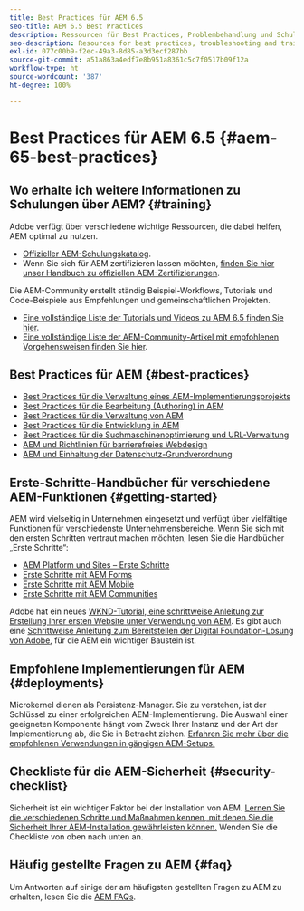```yaml
---
title: Best Practices für AEM 6.5
seo-title: AEM 6.5 Best Practices
description: Ressourcen für Best Practices, Problembehandlung und Schulungen für AEM 6.5
seo-description: Resources for best practices, troubleshooting and training for AEM 6.5
exl-id: 077c00b9-f2ec-49a3-8d85-a3d3ecf287bb
source-git-commit: a51a863a4edf7e8b951a8361c5c7f0517b09f12a
workflow-type: ht
source-wordcount: '387'
ht-degree: 100%

---
```


# Best Practices für AEM 6.5 {#aem-65-best-practices}

## Wo erhalte ich weitere Informationen zu Schulungen über AEM? {#training}

Adobe verfügt über verschiedene wichtige Ressourcen, die dabei helfen, AEM optimal zu nutzen.

* [Offizieller AEM-Schulungskatalog](https://training.adobe.com/training/current-courses.html#solution=adobeExperienceManager&amp;p=1).
* Wenn Sie sich für AEM zertifizieren lassen möchten, [finden Sie hier unser Handbuch zu offiziellen AEM-Zertifizierungen](https://training.adobe.com/certification/exams.html#p=1&amp;solution=adobeExperienceManager).

Die AEM-Community erstellt ständig Beispiel-Workflows, Tutorials und Code-Beispiele aus Empfehlungen und gemeinschaftlichen Projekten.

* [Eine vollständige Liste der Tutorials und Videos zu AEM 6.5 finden Sie hier](https://experienceleague.adobe.com/docs/experience-manager-tutorials.html?lang=de).
* [Eine vollständige Liste der AEM-Community-Artikel mit empfohlenen Vorgehensweisen finden Sie hier](https://experienceleaguecommunities.adobe.com/t5/adobe-experience-manager/ct-p/adobe-experience-manager-community?lang=de).

## Best Practices für AEM {#best-practices}

* [Best Practices für die Verwaltung eines AEM-Implementierungsprojekts](/help/managing/best-practices.md)
* [Best Practices für die Bearbeitung (Authoring) in AEM](/help/sites-authoring/best-practices.md)
* [Best Practices für die Verwaltung von AEM](/help/sites-administering/administer-best-practices.md)
* [Best Practices für die Entwicklung in AEM](/help/sites-developing/best-practices.md)
* [Best Practices für die Suchmaschinenoptimierung und URL-Verwaltung](/help/managing/seo-and-url-management.md)
* [AEM und Richtlinien für barrierefreies Webdesign](/help/managing/web-accessibility.md)
* [AEM und Einhaltung der Datenschutz-Grundverordnung](/help/managing/data-protection-and-privacy.md)

## Erste-Schritte-Handbücher für verschiedene AEM-Funktionen {#getting-started}

AEM wird vielseitig in Unternehmen eingesetzt und verfügt über vielfältige Funktionen für verschiedenste Unternehmensbereiche. Wenn Sie sich mit den ersten Schritten vertraut machen möchten, lesen Sie die Handbücher „Erste Schritte“:

* [AEM Platform und Sites – Erste Schritte](/help/sites-deploying/deploy.md#getting-started)
* [Erste Schritte mit AEM Forms](/help/forms/using/introduction-aem-forms.md)
* [Erste Schritte mit AEM Mobile](/help/mobile/getting-started-aem-mobile.md)
* [Erste Schritte mit AEM Communities](/help/communities/getting-started.md)

Adobe hat ein neues [WKND-Tutorial, eine schrittweise Anleitung zur Erstellung Ihrer ersten Website unter Verwendung von AEM](https://experienceleague.adobe.com/docs/experience-manager-learn/getting-started-wknd-tutorial-develop/overview.html?lang=de). Es gibt auch eine [Schrittweise Anleitung zum Bereitstellen der Digital Foundation-Lösung von Adobe](https://experienceleague.adobe.com/?lang=de#courses), für die AEM ein wichtiger Baustein ist.

## Empfohlene Implementierungen für AEM {#deployments}

Microkernel dienen als Persistenz-Manager. Sie zu verstehen, ist der Schlüssel zu einer erfolgreichen AEM-Implementierung. Die Auswahl einer geeigneten Komponente hängt vom Zweck Ihrer Instanz und der Art der Implementierung ab, die Sie in Betracht ziehen. [Erfahren Sie mehr über die empfohlenen Verwendungen in gängigen AEM-Setups.](/help/sites-deploying/recommended-deploys.md)

## Checkliste für die AEM-Sicherheit {#security-checklist}

Sicherheit ist ein wichtiger Faktor bei der Installation von AEM. [Lernen Sie die verschiedenen Schritte und Maßnahmen kennen, mit denen Sie die Sicherheit Ihrer AEM-Installation gewährleisten können.](/help/sites-administering/security-checklist.md) Wenden Sie die Checkliste von oben nach unten an.

## Häufig gestellte Fragen zu AEM {#faq}

Um Antworten auf einige der am häufigsten gestellten Fragen zu AEM zu erhalten, lesen Sie die [AEM FAQs](/help/sites-administering/aem-faqs.md).

